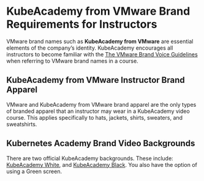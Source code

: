 # KubeAcademy from VMware Brand Requirements for Instructors

VMware brand names such as **KubeAcademy from VMware** are essential elements of the company’s identity. KubeAcademy encourages all instructors to become familiar with the [The VMware Brand Voice Guidelines](https://www.vmware.com/content/dam/brand/photography-only/guidelines/writing-and-naming/brand-voice-guide/VMware-Brand-Voice-Guidelines.pdf) when referring to VMware brand names in a course.

## KubeAcademy from VMware Instructor Brand Apparel

VMware and KubeAcademy from VMware brand apparel are the only types of branded apparel that an instructor may wear in a KubeAcademy video course. This applies specifically to hats, jackets, shirts, sweaters, and sweatshirts. 

## Kubernetes Academy Brand Video Backgrounds

There are two official KubeAcademy backgrounds. These include: [KubeAcademy White](https://drive.google.com/file/d/1QcN_oPjshLARn0-C6TKqUIbSHKkuzHsB/view?usp=sharing), and [KubeAcademy Black](https://drive.google.com/file/d/1hD6-2eKwSTa1WJKSJq_mj3NRS3K_5HOD/view?usp=sharing). You also have the option of using a Green screen.
